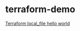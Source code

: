 # terraform-demo

[Terraform local_file hello world](https://matthung0807.blogspot.com/2021/10/terraform-localfile-hello-world.html)
